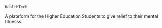 `HealthTech`

A plateform for the Higher Education Students to give relief to their mental fitnesss.